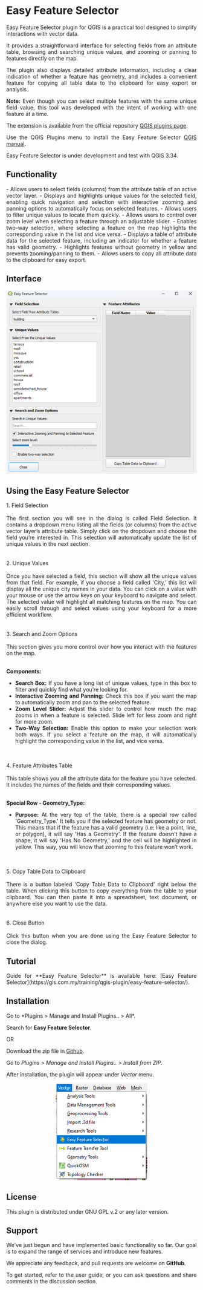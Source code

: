 # Easy Feature Selector
<div align="justify">
Easy Feature Selector plugin for QGIS is a practical tool designed to simplify interactions with vector data. 

It provides a straightforward interface for selecting fields from an attribute table, browsing and searching unique values, and zooming or panning to features directly on the map. 

The plugin also displays detailed attribute information, including a clear indication of whether a feature has geometry, and includes a convenient feature for copying all table data to the clipboard for easy export or analysis.

**Note:** Even though you can select multiple features with the same unique field value, this tool was developed with the intent of working with one feature at a time.

The extension is available from the official repository [QGIS plugins page](https://plugins.qgis.org/plugins/). 

Use the QGIS Plugins menu to install the Easy Feature Selector [QGIS manual](https://docs.qgis.org/3.34/en/docs/user_manual/plugins/plugins.html).

Easy Feature Selector is under development and test with QGIS 3.34.
</div>


## Functionality
<div align="justify">
- Allows users to select fields (columns) from the attribute table of an active vector layer.
- Displays and highlights unique values for the selected field, enabling quick navigation and selection with interactive zooming and panning options to automatically focus on selected features.
- Allows users to filter unique values to locate them quickly.
- Allows users to control over zoom level when selecting a feature through an adjustable slider.
- Enables two-way selection, where selecting a feature on the map highlights the corresponding value in the list and vice versa.
- Displays a table of attribute data for the selected feature, including an indicator for whether a feature has valid geometry.
- Highlights features without geometry in yellow and prevents zooming/panning to them.
- Allows users to copy all attribute data to the clipboard for easy export.
</div>


## Interface

<p align="center">
  <img src="images/EasyFeatureSelector.png" alt="Alt text">
</p>


## Using the Easy Feature Selector

<div align="justify">
1. Field Selection
<br></br>
  The first section you will see in the dialog is called Field Selection. It contains a dropdown menu listing all the fields (or columns) from the active vector layer’s attribute table. Simply click on the dropdown and choose the field you’re interested in. This selection will automatically update the list of unique values in the next section.
</div>
<br></br>
<div align="justify">
2. Unique Values
<br></br>
  Once you have selected a field, this section will show all the unique values from that field. For example, if you choose a field called 'City,' this list will display all the unique city names in your data. You can click on a value with your mouse or use the arrow keys on your keyboard to navigate and select. The selected value will highlight all matching features on the map. You can easily scroll through and select values using your keyboard for a more efficient workflow.
</div>
<br></br>
<div align="justify">
3. Search and Zoom Options
<br></br>
  This section gives you more control over how you interact with the features on the map.
<br></br>

  **Components:**

  - **Search Box:** If you have a long list of unique values, type in this box to filter and quickly find what you’re looking for.
  - **Interactive Zooming and Panning:** Check this box if you want the map to automatically zoom and pan to the selected feature.
  - **Zoom Level Slider:** Adjust this slider to control how much the map zooms in when a feature is selected. Slide left for less zoom and right for more zoom.
  - **Two-Way Selection:** Enable this option to make your selection work both ways. If you select a feature on the map, it will automatically highlight the corresponding value in the list, and vice versa.
</div>
<br></br>
<div align="justify">
4. Feature Attributes Table
<br></br>
  This table shows you all the attribute data for the feature you have selected. It includes the names of the fields and their corresponding values.
<br></br>

  **Special Row - Geometry_Type:**

  - **Purpose:** At the very top of the table, there is a special row called 'Geometry_Type.' It tells you if the selected feature has geometry or not.  This means that if the feature has a valid geometry  (i.e: like a point, line, or polygon), it will say 'Has a Geometry'. If the feature doesn’t have a shape, it will say 'Has No Geometry,' and the cell will be highlighted in yellow. This way, you will know that zooming to this feature won’t work.
</div>
<br></br>
<div align="justify">
5. Copy Table Data to Clipboard
<br></br>  
  There is a button labeled 'Copy Table Data to Clipboard' right below the table. When clicking this button to copy everything from the table to your clipboard. You can then paste it into a spreadsheet, text document, or anywhere else you want to use the data.
</div>
<br></br>
<div align="justify">
6. Close Button
<br></br>  
  Click this button when you are done using the Easy Feature Selector to close the dialog.


## Tutorial 
<div align="justify">
Guide for **Easy Feature Selector** is available here: [Easy Feature Selector](https://gis.com.my/training/qgis-plugin/easy-feature-selector/).


## Installation
<div align="justify">
Go to *Plugins > Manage and Install Plugins.. > All*.

Search for **Easy Feature Selector**.

OR

Download the zip file in [Github](https://github.com/gisinnovationmy/EasyFeatureSelector).

Go to *Plugins > Manage and Install Plugins.. > Install from ZIP*.


After installation, the plugin will appear under *Vector* menu.
</div>

<p align="center">
  <img src="images/EasyFeatureSelectorPath.png" alt="Alt text">
</p>


## License
<div align="justify">
This plugin is distributed under GNU GPL v.2 or any later version.
</div>


## Support
<div align="justify">
We've just begun and have implemented basic functionality so far. Our goal is to expand the range of services and introduce new features.

We appreciate any feedback, and pull requests are welcome on **GitHub**.

To get started, refer to the user guide, or you can ask questions and share comments in the discussion section.
</div>